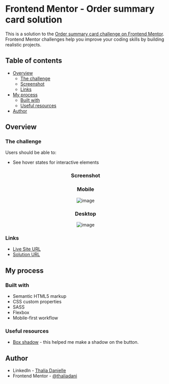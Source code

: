 # Frontend Mentor - Order summary card solution

This is a solution to the [Order summary card challenge on Frontend Mentor](https://www.frontendmentor.io/challenges/order-summary-component-QlPmajDUj). Frontend Mentor challenges help you improve your coding skills by building realistic projects.

## Table of contents

- [Overview](#overview)
  - [The challenge](#the-challenge)
  - [Screenshot](#screenshot)
  - [Links](#links)
- [My process](#my-process)
  - [Built with](#built-with)
  - [Useful resources](#useful-resources)
- [Author](#author)

## Overview

### The challenge

Users should be able to:

- See hover states for interactive elements

<div align="center">

### Screenshot

### Mobile

![image](https://user-images.githubusercontent.com/31187727/230217184-066dcd72-080e-4a5c-916d-e4a29fb5a193.png)


### Desktop

![image](https://user-images.githubusercontent.com/31187727/230217257-2c7f65ac-9e62-4c6d-a72c-bfd43f0d7a85.png)


</div>

### Links

- [Live Site URL]()
- [Solution URL](https://www.frontendmentor.io/profile/thaliadani/solutions)

## My process

### Built with

- Semantic HTML5 markup
- CSS custom properties
- SASS
- Flexbox
- Mobile-first workflow

### Useful resources

- [Box shadow](https://cssgenerator.org/box-shadow-css-generator.html) - this helped me make a shadow on the button.

## Author

- LinkedIn - [Thalia Danielle](https://www.linkedin.com/in/thalia-danielle-21b968221)
- Frontend Mentor - [@thaliadani](https://www.frontendmentor.io/profile/thaliadani)
